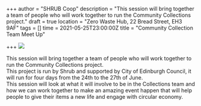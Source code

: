 +++
author = "SHRUB Coop"
description = "This session will bring together a team of people who will work together to run the Community Collections project."
draft = true
location = "Zero Waste Hub, 22 Bread Street, EH3 9AF"
tags = []
time = 2021-05-25T23:00:00Z
title = "Community Collection Team Meet Up"

+++
![](https://res.cloudinary.com/shrub-co-op/image/upload/v1621282949/shrubcoop.org/media/collections_p9dkxp.jpg)

This session will bring together a team of people who will work together to run the Community Collections project.  
This project is run by Shrub and supported by City of Edinburgh Council, it will run for four days from the 24th to the 27th of June.  
This session will look at what it will involve to be in the Collections team and how we can work together to make an amazing event happen that will help people to give their items a new life and engage with circular economy.